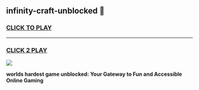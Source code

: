 
## infinity-craft-unblocked 👋
<h3>
<a href="https://premium.freeplayer.one?title=infinity-craft-unblocked&ref=14F">CLICK TO PLAY</a></h3>
<hr>

<h3>
<a href="https://premium.freeplayer.one?title=infinity-craft-unblocked&ref=14F">CLICK 2 PLAY</a>
  
</h3>

<a href="https://premium.freeplayer.one?title=infinity-craft-unblocked&ref=12F/"><img src="https://clearcache.store/games.png"></a>


**worlds hardest game unblocked: Your Gateway to Fun and Accessible Online Gaming**
